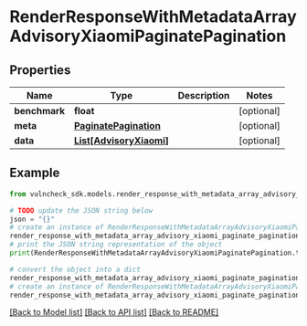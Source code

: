 # RenderResponseWithMetadataArrayAdvisoryXiaomiPaginatePagination


## Properties

Name | Type | Description | Notes
------------ | ------------- | ------------- | -------------
**benchmark** | **float** |  | [optional] 
**meta** | [**PaginatePagination**](PaginatePagination.md) |  | [optional] 
**data** | [**List[AdvisoryXiaomi]**](AdvisoryXiaomi.md) |  | [optional] 

## Example

```python
from vulncheck_sdk.models.render_response_with_metadata_array_advisory_xiaomi_paginate_pagination import RenderResponseWithMetadataArrayAdvisoryXiaomiPaginatePagination

# TODO update the JSON string below
json = "{}"
# create an instance of RenderResponseWithMetadataArrayAdvisoryXiaomiPaginatePagination from a JSON string
render_response_with_metadata_array_advisory_xiaomi_paginate_pagination_instance = RenderResponseWithMetadataArrayAdvisoryXiaomiPaginatePagination.from_json(json)
# print the JSON string representation of the object
print(RenderResponseWithMetadataArrayAdvisoryXiaomiPaginatePagination.to_json())

# convert the object into a dict
render_response_with_metadata_array_advisory_xiaomi_paginate_pagination_dict = render_response_with_metadata_array_advisory_xiaomi_paginate_pagination_instance.to_dict()
# create an instance of RenderResponseWithMetadataArrayAdvisoryXiaomiPaginatePagination from a dict
render_response_with_metadata_array_advisory_xiaomi_paginate_pagination_from_dict = RenderResponseWithMetadataArrayAdvisoryXiaomiPaginatePagination.from_dict(render_response_with_metadata_array_advisory_xiaomi_paginate_pagination_dict)
```
[[Back to Model list]](../README.md#documentation-for-models) [[Back to API list]](../README.md#documentation-for-api-endpoints) [[Back to README]](../README.md)


